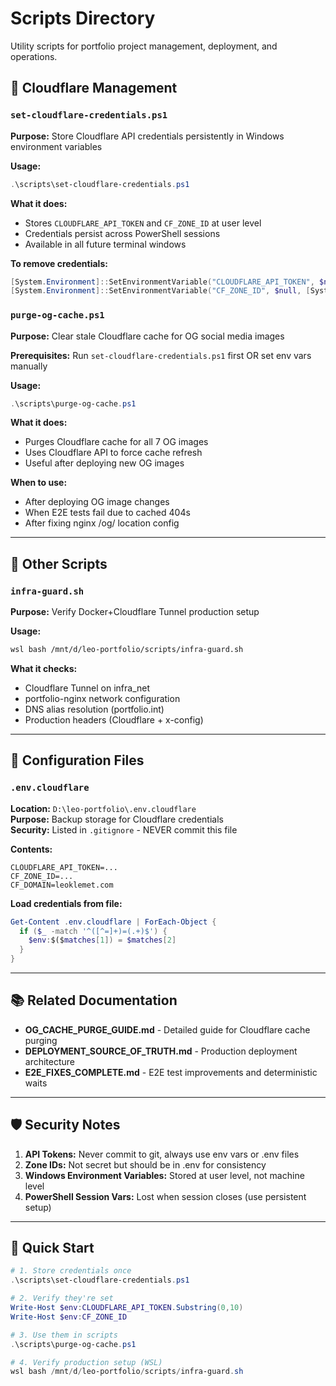 # Scripts Directory

Utility scripts for portfolio project management, deployment, and operations.

## 🔐 Cloudflare Management

### `set-cloudflare-credentials.ps1`
**Purpose:** Store Cloudflare API credentials persistently in Windows environment variables

**Usage:**
```powershell
.\scripts\set-cloudflare-credentials.ps1
```

**What it does:**
- Stores `CLOUDFLARE_API_TOKEN` and `CF_ZONE_ID` at user level
- Credentials persist across PowerShell sessions
- Available in all future terminal windows

**To remove credentials:**
```powershell
[System.Environment]::SetEnvironmentVariable("CLOUDFLARE_API_TOKEN", $null, [System.EnvironmentVariableTarget]::User)
[System.Environment]::SetEnvironmentVariable("CF_ZONE_ID", $null, [System.EnvironmentVariableTarget]::User)
```

### `purge-og-cache.ps1`
**Purpose:** Clear stale Cloudflare cache for OG social media images

**Prerequisites:** Run `set-cloudflare-credentials.ps1` first OR set env vars manually

**Usage:**
```powershell
.\scripts\purge-og-cache.ps1
```

**What it does:**
- Purges Cloudflare cache for all 7 OG images
- Uses Cloudflare API to force cache refresh
- Useful after deploying new OG images

**When to use:**
- After deploying OG image changes
- When E2E tests fail due to cached 404s
- After fixing nginx /og/ location config

---

## 📝 Other Scripts

### `infra-guard.sh`
**Purpose:** Verify Docker+Cloudflare Tunnel production setup

**Usage:**
```bash
wsl bash /mnt/d/leo-portfolio/scripts/infra-guard.sh
```

**What it checks:**
- Cloudflare Tunnel on infra_net
- portfolio-nginx network configuration
- DNS alias resolution (portfolio.int)
- Production headers (Cloudflare + x-config)

---

## 🔧 Configuration Files

### `.env.cloudflare`
**Location:** `D:\leo-portfolio\.env.cloudflare`  
**Purpose:** Backup storage for Cloudflare credentials  
**Security:** Listed in `.gitignore` - NEVER commit this file

**Contents:**
```env
CLOUDFLARE_API_TOKEN=...
CF_ZONE_ID=...
CF_DOMAIN=leoklemet.com
```

**Load credentials from file:**
```powershell
Get-Content .env.cloudflare | ForEach-Object {
  if ($_ -match '^([^=]+)=(.+)$') {
    $env:$($matches[1]) = $matches[2]
  }
}
```

---

## 📚 Related Documentation

- **OG_CACHE_PURGE_GUIDE.md** - Detailed guide for Cloudflare cache purging
- **DEPLOYMENT_SOURCE_OF_TRUTH.md** - Production deployment architecture
- **E2E_FIXES_COMPLETE.md** - E2E test improvements and deterministic waits

---

## 🛡️ Security Notes

1. **API Tokens:** Never commit to git, always use env vars or .env files
2. **Zone IDs:** Not secret but should be in .env for consistency
3. **Windows Environment Variables:** Stored at user level, not machine level
4. **PowerShell Session Vars:** Lost when session closes (use persistent setup)

---

## 🚀 Quick Start

```powershell
# 1. Store credentials once
.\scripts\set-cloudflare-credentials.ps1

# 2. Verify they're set
Write-Host $env:CLOUDFLARE_API_TOKEN.Substring(0,10)
Write-Host $env:CF_ZONE_ID

# 3. Use them in scripts
.\scripts\purge-og-cache.ps1

# 4. Verify production setup (WSL)
wsl bash /mnt/d/leo-portfolio/scripts/infra-guard.sh
```
